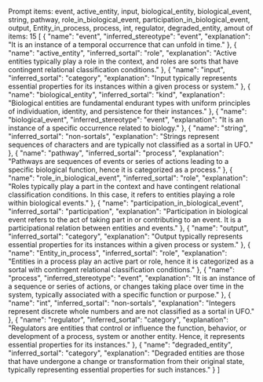 Prompt items: 
event, active_entity, input, biological_entity, biological_event, string, pathway, role_in_biological_event, participation_in_biological_event, output, Entity_in_process, process, int, regulator, degraded_entity, 
amout of items: 15
 [
{
    "name": "event",
    "inferred_stereotype": "event",
    "explanation": "It is an instance of a temporal occurrence that can unfold in time."
},
{
    "name": "active_entity",
    "inferred_sortal": "role",
    "explanation": "Active entities typically play a role in the context, and roles are sorts that have contingent relational classification conditions."
},
{
    "name": "input",
    "inferred_sortal": "category",
    "explanation": "Input typically represents essential properties for its instances within a given process or system."
},
{
    "name": "biological_entity",
    "inferred_sortal": "kind",
    "explanation": "Biological entities are fundamental endurant types with uniform principles of individuation, identity, and persistence for their instances."
},
{
    "name": "biological_event",
    "inferred_stereotype": "event",
    "explanation": "It is an instance of a specific occurrence related to biology."
},
{
    "name": "string",
    "inferred_sortal": "non-sortals",
    "explanation": "Strings represent sequences of characters and are typically not classified as a sortal in UFO."
},
{
    "name": "pathway",
    "inferred_sortal": "process",
    "explanation": "Pathways are sequences of events or series of actions leading to a specific biological function, hence it is categorized as a process."
},
{
    "name": "role_in_biological_event",
    "inferred_sortal": "role",
    "explanation": "Roles typically play a part in the context and have contingent relational classification conditions. In this case, it refers to entities playing a role within biological events."
},
{
    "name": "participation_in_biological_event",
    "inferred_sortal": "participation",
    "explanation": "Participation in biological event refers to the act of taking part in or contributing to an event. It is a participational relation between entities and events."
},
{
    "name": "output",
    "inferred_sortal": "category",
    "explanation": "Output typically represents essential properties for its instances within a given process or system."
},
{
    "name": "Entity_in_process",
    "inferred_sortal": "role",
    "explanation": "Entities in a process play an active part or role, hence it is categorized as a sortal with contingent relational classification conditions."
},
{
    "name": "process",
    "inferred_stereotype": "event",
    "explanation": "It is an instance of a sequence or series of actions, or changes taking place over time in the system, typically associated with a specific function or purpose."
},
{
    "name": "int",
    "inferred_sortal": "non-sortals",
    "explanation": "Integers represent discrete whole numbers and are not classified as a sortal in UFO."
},
{
    "name": "regulator",
    "inferred_sortal": "category",
    "explanation": "Regulators are entities that control or influence the function, behavior, or development of a process, system or another entity. Hence, it represents essential properties for its instances."
},
{
    "name": "degraded_entity",
    "inferred_sortal": "category",
    "explanation": "Degraded entities are those that have undergone a change or transformation from their original state, typically representing essential properties for such instances."
}
]
